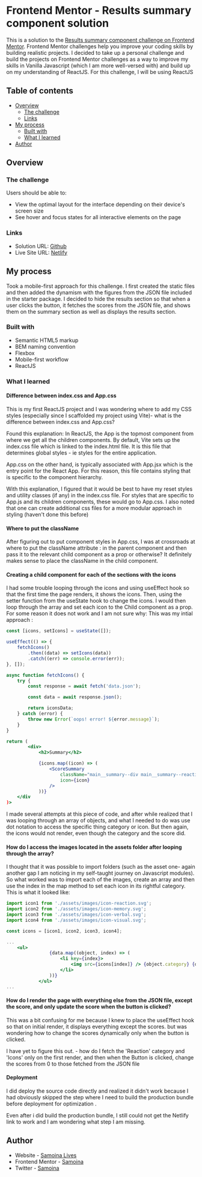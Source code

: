 # Frontend Mentor - Results summary component solution

This is a solution to the [Results summary component challenge on Frontend Mentor](https://www.frontendmentor.io/challenges/results-summary-component-CE_K6s0maV). Frontend Mentor challenges help you improve your coding skills by building realistic projects. I decided to take up a personal challenge and build the projects on Frontend Mentor challenges as a way to improve my skills in Vanilla Javascript (which I am more well-versed with) and build up on my understanding of ReactJS. For this challenge, I will be using ReactJS

## Table of contents

- [Overview](#overview)
  - [The challenge](#the-challenge)
  - [Links](#links)
- [My process](#my-process)
  - [Built with](#built-with)
  - [What I learned](#what-i-learned)
- [Author](#author)

## Overview

### The challenge

Users should be able to:

- View the optimal layout for the interface depending on their device's screen size
- See hover and focus states for all interactive elements on the page

### Links

- Solution URL: [Github](https://github.com/samoina/results-summary-component-reactjs)
- Live Site URL: [Netlify](https://results-summary-component-reactjs.netlify.app/)

## My process

Took a mobile-first approach for this challenge. I first created the static files and then added the dynamism with the figures from the JSON file included in the starter package. I decided to hide the results section so that when a user clicks the button, it fetches the scores from the JSON file, and shows them on the summary section as well as displays the results section.

### Built with

- Semantic HTML5 markup
- BEM naming convention
- Flexbox
- Mobile-first workflow
- ReactJS

### What I learned

#### Difference between index.css and App.css

This is my first ReactJS project and I was wondering where to add my CSS styles (especially since I scaffolded my project using Vite)- what is the difference between index.css and App.css?

Found this explanation: In ReactJS, the App is the topmost component from where we get all the children components. By default, Vite sets up the index.css file which is linked to the index.html file. It is this file that determines global styles - ie styles for the entire application.

App.css on the other hand, is typically associated with App.jsx which is the entry point for the React App. For this reason, this file contains styling that is specific to the component hierarchy.

With this explanation, I figured that it would be best to have my reset styles and utility classes (if any) in the index.css file. For styles that are specific to App.js and its children components, these would go to App.css. I also noted that one can create additional css files for a more modular approach in styling (haven't done this before)

#### Where to put the className

After figuring out to put component styles in App.css, I was at crossroads at where to put the className attribute : in the parent component and then pass it to the relevant child component as a prop or otherwise? It definitely makes sense to place the className in the child component.

#### Creating a child component for each of the sections with the icons

I had some trouble looping through the icons and using useEffect hook so that the first time the page renders, it shows the icons. Then, using the setter function from the useState hook to change the icons. I would then loop through the array and set each icon to the Child component as a prop. For some reason it does not work and I am not sure why: This was my intial approach :

```jsx
const [icons, setIcons] = useState([]);

useEffect(() => {
	fetchIcons()
		.then((data) => setIcons(data))
		.catch((err) => console.error(err));
}, []);

async function fetchIcons() {
	try {
		const response = await fetch('data.json');

		const data = await response.json();

		return iconsData;
	} catch (error) {
		throw new Error(`oops! error! ${error.message}`);
	}
}

return (
		<div>
			<h2>Summary</h2>

			{icons.map((icon) => (
				<ScoreSummary
					className="main__summary--div main__summary--reaction"
					icon={icon}
				/>
			))}
    </div
)>
```

I made several attempts at this piece of code, and after while realized that I was looping through an array of objects, and what I needed to do was use dot notation to access the specific thing category or icon. But then again, the icons would not render, even though the category and the score did.

#### How do I access the images located in the assets folder after looping through the array?

I thought that it was possible to import folders (such as the asset one- again another gap I am noticing in my self-taught journey on Javascript modules). So what worked was to import each of the images, create an array and then use the index in the map method to set each icon in its rightful category. This is what it looked like:

```jsx
import icon1 from './assets/images/icon-reaction.svg';
import icon2 from './assets/images/icon-memory.svg';
import icon3 from './assets/images/icon-verbal.svg';
import icon4 from './assets/images/icon-visual.svg';

const icons = [icon1, icon2, icon3, icon4];

...
	<ul>
				{data.map((object, index) => (
					<li key={index}>
						<img src={icons[index]} /> {object.category} {object.score}
					</li>
				))}
			</ul>
...
```

#### How do I render the page with everything else from the JSON file, except the score, and only update the score when the button is clicked?

This was a bit confusing for me because I knew to place the useEffect hook so that on initial render, it displays everything except the scores. but was wondering how to change the scores dynamically only when the button is clicked.

I have yet to figure this out. - how do I fetch the 'Reaction' category and 'Icons' only on the first render, and then when the Button is clicked, change the scores from 0 to those fetched from the JSON file

#### Deployment

I did deploy the source code directly and realized it didn't work because I had obviously skipped the step where I need to build the production bundle before deployment for optimization .

Even after i did build the production bundle, I still could not get the Netlify link to work and I am wondering what step I am missing.

## Author

- Website - [Samoina Lives](https://samoinalives.wordpress.com/)
- Frontend Mentor - [Samoina](https://www.frontendmentor.io/profile/samoina)
- Twitter - [Samoina](https://www.twitter.com/samoina)
